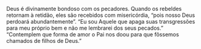 ﻿Deus é divinamente bondoso com os pecadores. Quando os rebeldes retornam à retidão, eles são recebidos com misericórdia, “pois nosso Deus perdoará abundantemente”. “Eu sou Aquele que apaga suas transgressões para meu próprio bem e não me lembrarei dos seus pecados.” “Contemplem que forma de amor o Pai nos doou para que fôssemos chamados de filhos de Deus.”